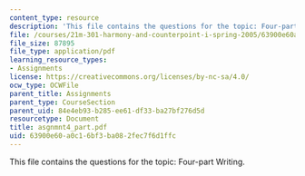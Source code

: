 ```yaml
---
content_type: resource
description: 'This file contains the questions for the topic: Four-part Writing.'
file: /courses/21m-301-harmony-and-counterpoint-i-spring-2005/63900e60a0c16bf3ba082fec7f6d1ffc_asgnmnt4_part.pdf
file_size: 87895
file_type: application/pdf
learning_resource_types:
- Assignments
license: https://creativecommons.org/licenses/by-nc-sa/4.0/
ocw_type: OCWFile
parent_title: Assignments
parent_type: CourseSection
parent_uid: 84e4eb93-b285-ee61-df33-ba27bf276d5d
resourcetype: Document
title: asgnmnt4_part.pdf
uid: 63900e60-a0c1-6bf3-ba08-2fec7f6d1ffc
---
```

This file contains the questions for the topic: Four-part Writing.